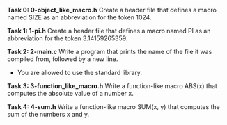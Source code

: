 **Task 0: 0-object_like_macro.h**
Create a header file that defines a macro named SIZE as an abbreviation for the token 1024.

**Task 1: 1-pi.h**
Create a header file that defines a macro named PI as an abbreviation for the token 3.14159265359.

**Task 2: 2-main.c**
Write a program that prints the name of the file it was compiled from, followed by a new line.
- You are allowed to use the standard library.

**Task 3: 3-function_like_macro.h**
Write a function-like macro ABS(x) that computes the absolute value of a number x.

**Task 4: 4-sum.h**
Write a function-like macro SUM(x, y) that computes the sum of the numbers x and y.
